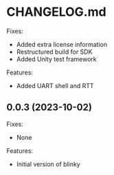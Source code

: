 # CHANGELOG.md

Fixes:
 - Added extra license information
 - Restructured build for SDK
 - Added Unity test framework
 
Features:
 - Added UART shell and RTT

## 0.0.3 (2023-10-02)

Fixes:
 - None
 
Features:
 - Initial version of blinky